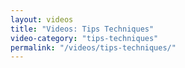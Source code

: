 ```yaml
---
layout: videos
title: "Videos: Tips Techniques"
video-category: "tips-techniques"
permalink: "/videos/tips-techniques/"
---
```

